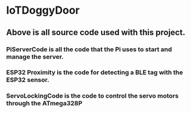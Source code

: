 # IoTDoggyDoor

## Above is all source code used with this project.

### PiServerCode is all the code that the Pi uses to start and manage the server.

### ESP32 Proximity is the code for detecting a BLE tag with the ESP32 sensor.

### ServoLockingCode is the code to control the servo motors through the ATmega328P
